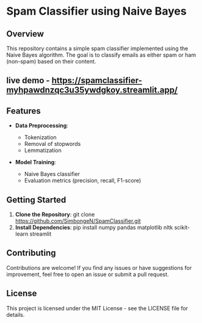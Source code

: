 ﻿# Spam Classifier using Naive Bayes

## Overview

This repository contains a simple spam classifier implemented using the Naive Bayes algorithm. The goal is to classify emails as either spam or ham (non-spam) based on their content.

## live demo - https://spamclassifier-myhpawdnzqc3u35ywdgkoy.streamlit.app/
## Features

- **Data Preprocessing**:
  - Tokenization
  - Removal of stopwords
  - Lemmatization

- **Model Training**:
  - Naive Bayes classifier
  - Evaluation metrics (precision, recall, F1-score)

## Getting Started

1. **Clone the Repository**:
     git clone https://github.com/SimbongeN/SpamClassifier.git
2. **Install Dependencies**:
     pip install numpy pandas matplotlib nltk scikit-learn streamlit

## Contributing

Contributions are welcome! If you find any issues or have suggestions for improvement, feel free to open an issue or submit a pull request.

## License

This project is licensed under the MIT License - see the LICENSE file for details.

